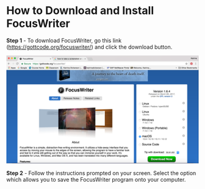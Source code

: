 # How to Download and Install FocusWriter
**Step 1** - To download FocusWriter, go this link (https://gottcode.org/focuswriter/) and click the download button.


![picture1.1](Assets/Screenshot%202017-03-26%2015.09.16.png)


**Step 2** - Follow the instructions prompted on your screen. Select the option which allows you to save the FocusWriter program onto your computer. 
